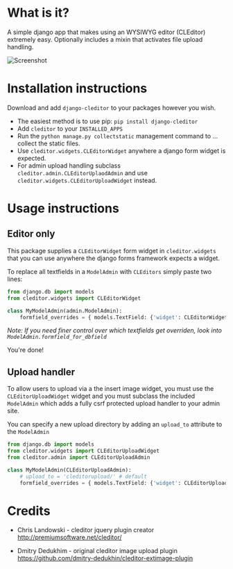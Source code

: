 What is it? 
============

A simple django app that makes using an WYSIWYG editor (CLEditor) extremely easy.
Optionally includes a mixin that activates file upload handling.

![Screenshot](https://github.com/yuchant/django-cleditor/raw/master/cleditor.png)



Installation instructions
=========================

Download and add ``django-cleditor`` to your packages however you wish.

- The easiest method is to use pip: `pip install django-cleditor`
- Add ``cleditor`` to your ``INSTALLED_APPS``
- Run the ``python manage.py collectstatic`` management command to ... collect the static files.
- Use `cleditor.widgets.CLEditorWidget` anywhere a django form widget is expected.
- For admin upload handling subclass `cleditor.admin.CLEditorUplaodAdmin` and use `cleditor.widgets.CLEditorUploadWidget` instead.



Usage instructions
==================


Editor only
-----------

This package supplies a ``CLEditorWidget`` form widget in ``cleditor.widgets`` that you can use anywhere the django forms framework expects a widget.

To replace all textfields in a ``ModelAdmin`` with ``CLEditors`` simply paste two lines:
    
```python
from django.db import models
from cleditor.widgets import CLEditorWidget

class MyModelAdmin(admin.ModelAdmin):
    formfield_overrides = { models.TextField: {'widget': CLEditorWidget()}}
```

_Note: If you need finer control over which textfields get overriden, look into ``ModelAdmin.formfield_for_dbfield``_

You're done!


Upload handler
--------------

To allow users to upload via a the insert image widget, you must use the `CLEditorUploadWidget` widget and you must subclass the included `ModelAdmin` which adds a fully csrf protected upload handler to your admin site.

You can specify a new upload directory by adding an `upload_to` attribute to the `ModelAdmin`

```python
from django.db import models
from cleditor.widgets import CLEditorUploadWidget
from cleditor.admin import CLEditorUploadAdmin

class MyModelAdmin(CLEditorUploadAdmin):
    # upload_to = 'cleditorupload/' # default 
    formfield_overrides = { models.TextField: {'widget': CLEditorUploadWidget()}}
```




Credits
========
* Chris Landowski - cleditor jquery plugin creator
http://premiumsoftware.net/cleditor/

* Dmitry Dedukhim - original cleditor image upload plugin
https://github.com/dmitry-dedukhin/cleditor-extimage-plugin
